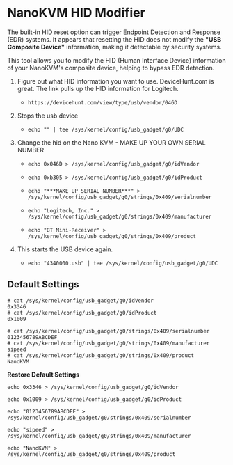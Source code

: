 # NanoKVM HID Modifier

The built-in HID reset option can trigger Endpoint Detection and Response (EDR) systems. It appears that resetting the HID does not modify the **"USB Composite Device"** information, making it detectable by security systems.

This tool allows you to modify the HID (Human Interface Device) information of your NanoKVM's composite device, helping to bypass EDR detection.

1. Figure out what HID information you want to use. DeviceHunt.com is great. The link pulls up the HID information for Logitech.
    - `https://devicehunt.com/view/type/usb/vendor/046D`

2. Stops the usb device
    - `echo "" | tee /sys/kernel/config/usb_gadget/g0/UDC`

3. Change the hid on the Nano KVM - MAKE UP YOUR OWN SERIAL NUMBER

    - `echo 0x046D > /sys/kernel/config/usb_gadget/g0/idVendor`

    - `echo 0xb305 > /sys/kernel/config/usb_gadget/g0/idProduct`

    - `echo "***MAKE UP SERIAL NUMBER***" > /sys/kernel/config/usb_gadget/g0/strings/0x409/serialnumber`

    - `echo "Logitech, Inc." > /sys/kernel/config/usb_gadget/g0/strings/0x409/manufacturer`

    - `echo "BT Mini-Receiver" > /sys/kernel/config/usb_gadget/g0/strings/0x409/product`

5. This starts the USB device again.
   - `echo "4340000.usb" | tee /sys/kernel/config/usb_gadget/g0/UDC`

## Default Settings
```
# cat /sys/kernel/config/usb_gadget/g0/idVendor 
0x3346
# cat /sys/kernel/config/usb_gadget/g0/idProduct 
0x1009

# cat /sys/kernel/config/usb_gadget/g0/strings/0x409/serialnumber 
0123456789ABCDEF
# cat /sys/kernel/config/usb_gadget/g0/strings/0x409/manufacturer 
sipeed
# cat /sys/kernel/config/usb_gadget/g0/strings/0x409/product 
NanoKVM
```

**Restore Default Settings**

`echo 0x3346 > /sys/kernel/config/usb_gadget/g0/idVendor`

`echo 0x1009 > /sys/kernel/config/usb_gadget/g0/idProduct`


`echo "0123456789ABCDEF" > /sys/kernel/config/usb_gadget/g0/strings/0x409/serialnumber`

`echo "sipeed" > /sys/kernel/config/usb_gadget/g0/strings/0x409/manufacturer`

`echo "NanoKVM" > /sys/kernel/config/usb_gadget/g0/strings/0x409/product`
